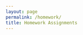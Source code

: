```yaml
---
layout: page
permalink: /homework/
title: Homework Assignments
---
```


<!-- - [Homework 1](https://piazza.com/cmu/fall2019/10703/resources): Due by Friday, 20<sup>th</sup> September 2019. -->